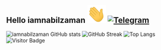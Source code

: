 ## Hello iamnabilzaman <img src="https://raw.githubusercontent.com/AnggaR96s/AnggaR96s/master/assets/Hi.gif" width="50px"> [![Telegram](https://img.shields.io/static/v1?label=Telegram&message=chat&color=990bff)](https://t.me/iamnabilzaman)

![iamnabilzaman GitHub stats](https://github-readme-stats.vercel.app/api?username=iamnabilzaman&count_private=true&theme=algolia&show_icons=true&include_all_commits=true&border_radius=18&border_color=FF7DA2FF&bg_color=829BE6,9582E6,FF5252)
![GitHub Streak](https://github-readme-streak-stats.herokuapp.com?user=iamnabilzaman&theme=neon-palenight&hide_border=true)
![Top Langs](https://github-readme-stats.vercel.app/api/top-langs/?username=iamnabilzaman&layout=compact&theme=midnight-purple&langs_count=10)
![Visitor Badge](https://visitor-badge.laobi.icu/badge?page_id=iamnabilzaman.iamnabilzaman)
<!---
iamnabilzaman/iamnabilzaman is a ✨ special ✨ repository because its `README.md` (this file) appears on your GitHub profile.
You can click the Preview link to take a look at your changes.
---> 
